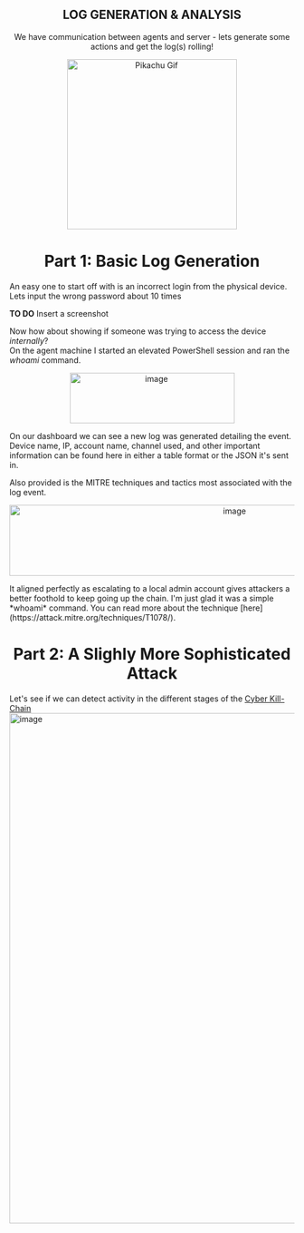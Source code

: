 <div align="center">
  
## LOG GENERATION & ANALYSIS

We have communication between agents and server - lets generate some actions and get the log(s) rolling!
<p align="center">
  <img src="https://media1.tenor.com/m/8SwMrENO6AEAAAAC/pikachu-togepi.gif" width="300" alt="Pikachu Gif">
</p>

</div>
<div align="center">
  <h1> Part 1: Basic Log Generation </h1>
</div>

An easy one to start off with is an incorrect login from the physical device. Lets input the wrong password
about 10 times

 **TO DO** 
 Insert a screenshot


Now how about showing if someone was trying to access the device <i>internally</i>?  
On the agent machine I started an elevated PowerShell session and ran the *whoami* command.  
<p align="center">
  <img width="291" height="89" alt="image" src="https://github.com/user-attachments/assets/dc00a584-4d67-42ba-9981-665147e87493" />
</p>

On our dashboard we can see a new log was generated detailing the event. Device name,
IP, account name, channel used, and other important information can be found here in either
a table format or the JSON it's sent in.

Also provided is the MITRE techniques and tactics most associated with the log event. 
<p align="center">
  <img width="780" height="125" alt="image" src="https://github.com/user-attachments/assets/119c8b87-bbbb-471d-ac6b-c658a040c5b3" />  
</p>
It aligned perfectly as escalating to a local admin account gives attackers a better foothold to keep going up the chain. I'm just
glad it was a simple *whoami* command. You can read more about the technique [here](https://attack.mitre.org/techniques/T1078/).

<h1 align="center"> Part 2: A Slighly More Sophisticated Attack</h1>
Let's see if we can detect activity in the different stages of the <a href="https://attack.mitre.org/">Cyber Kill-Chain</a>
<img width="1600" height="900" alt="image" src="https://github.com/user-attachments/assets/19fdf6c8-6beb-418f-9266-b5dbced142bd" />
